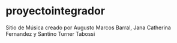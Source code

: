 # proyectointegrador
Sitio de Música creado por Augusto Marcos Barral, Jana Catherina Fernandez y Santino Turner Tabossi

